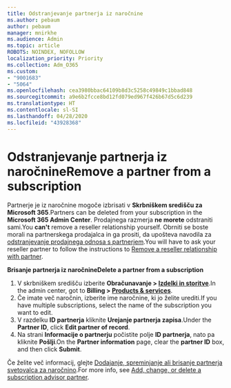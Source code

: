 ```yaml
---
title: Odstranjevanje partnerja iz naročnine
ms.author: pebaum
author: pebaum
manager: mnirkhe
ms.audience: Admin
ms.topic: article
ROBOTS: NOINDEX, NOFOLLOW
localization_priority: Priority
ms.collection: Adm_O365
ms.custom:
- "9001683"
- "5064"
ms.openlocfilehash: cea3980bbac64109b8d3c5258c49849c1bbad848
ms.sourcegitcommit: a9e6b2fcce8bd12fd079ed967f426b67d5c6d239
ms.translationtype: HT
ms.contentlocale: sl-SI
ms.lasthandoff: 04/28/2020
ms.locfileid: "43928368"
---
```

# <a name="remove-a-partner-from-a-subscription"></a><span data-ttu-id="43fdf-102">Odstranjevanje partnerja iz naročnine</span><span class="sxs-lookup"><span data-stu-id="43fdf-102">Remove a partner from a subscription</span></span>

<span data-ttu-id="43fdf-103">Partnerje je iz naročnine mogoče izbrisati v **Skrbniškem središču za Microsoft 365**.</span><span class="sxs-lookup"><span data-stu-id="43fdf-103">Partners can be deleted from your subscription in the **Microsoft 365 Admin Center**.</span></span> <span data-ttu-id="43fdf-104">Prodajnega razmerja **ne morete** odstraniti sami.</span><span class="sxs-lookup"><span data-stu-id="43fdf-104">You **can't** remove a reseller relationship yourself.</span></span> <span data-ttu-id="43fdf-105">Obrniti se boste morali na partnerskega prodajalca in ga prositi, da upošteva navodila za [odstranjevanje prodajnega odnosa s partnerjem](https://docs.microsoft.com/partner-center/remove-a-relationship).</span><span class="sxs-lookup"><span data-stu-id="43fdf-105">You will have to ask your reseller partner to follow the instructions to [Remove a reseller relationship with partner](https://docs.microsoft.com/partner-center/remove-a-relationship).</span></span>

<span data-ttu-id="43fdf-106">**Brisanje partnerja iz naročnine**</span><span class="sxs-lookup"><span data-stu-id="43fdf-106">**Delete a partner from a subscription**</span></span>

1. <span data-ttu-id="43fdf-107">V skrbniškem središču izberite **Obračunavanje > [Izdelki in storitve](https://go.microsoft.com/fwlink/p/?linkid=842054)**.</span><span class="sxs-lookup"><span data-stu-id="43fdf-107">In the admin center, got to **Billing > [Products & services](https://go.microsoft.com/fwlink/p/?linkid=842054)**.</span></span>
2. <span data-ttu-id="43fdf-108">Če imate več naročnin, izberite ime naročnine, ki jo želite urediti.</span><span class="sxs-lookup"><span data-stu-id="43fdf-108">If you have multiple subscriptions, select the name of the subscription you want to edit.</span></span>
3. <span data-ttu-id="43fdf-109">V razdelku **ID partnerja** kliknite **Urejanje partnerja zapisa**.</span><span class="sxs-lookup"><span data-stu-id="43fdf-109">Under the **Partner ID**, click **Edit partner of record**.</span></span>
4. <span data-ttu-id="43fdf-110">Na strani **Informacije o partnerju** počistite polje **ID partnerja**, nato pa kliknite **Pošlji**.</span><span class="sxs-lookup"><span data-stu-id="43fdf-110">On the **Partner information** page, clear the **partner ID** box, and then click **Submit**.</span></span>

<span data-ttu-id="43fdf-111">Če želite več informacij, glejte [Dodajanje, spreminjanje ali brisanje partnerja svetovalca za naročnino](https://docs.microsoft.com/microsoft-365/admin/misc/add-partner?view=o365-worldwide).</span><span class="sxs-lookup"><span data-stu-id="43fdf-111">For more info, see [Add, change, or delete a subscription advisor partner](https://docs.microsoft.com/microsoft-365/admin/misc/add-partner?view=o365-worldwide).</span></span>
